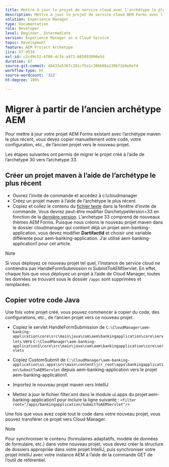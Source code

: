 ```yaml
---
title: Mettre à jour le projet de service cloud avec l’archétype le plus récent
description: Mettre à jour le projet de service cloud AEM Forms avec l’archétype le plus récent
solution: Experience Manager
type: Documentation
role: Developer
level: Beginner, Intermediate
version: Experience Manager as a Cloud Service
topic: Development
feature: AEM Project Archetype
jira: KT-9534
exl-id: c2cd9c52-6f00-4cfe-a972-665093990e5d
duration: 67
source-git-commit: 48433a5367c281cf5a1c106b08a1306f1b0e8ef4
workflow-type: ht
source-wordcount: '322'
ht-degree: 100%

---
```


# Migrer à partir de l’ancien archétype AEM

Pour mettre à jour votre projet AEM Forms existant avec l’archétype maven le plus récent, vous devez copier manuellement votre code, votre configuration, etc., de l’ancien projet vers le nouveau projet.

Les étapes suivantes ont permis de migrer le projet créé à l’aide de l’archetype 30 vers l’archetype 33.

## Créer un projet maven à l’aide de l’archétype le plus récent

* Ouvrez l’invite de commande et accédez à c:\cloudmanager
* Créez un projet maven à l’aide de l’archétype le plus récent.
* Copiez et collez le contenu du [fichier texte](assets/creating-maven-project.txt) dans la fenêtre d’invite de commande. Vous devrez peut-être modifier DarchetypeVersion=33 en fonction de la [dernière version](https://github.com/adobe/aem-project-archetype/releases). L’archetype 33 comprend de nouveaux thèmes AEM Forms.
Puisque nous créons le nouveau projet maven dans le dossier cloudmanager qui contient déjà un projet aem-banking-application, vous devez modifier **DartifactId** et choisir une variable différente pour aem-banking-application. J’ai utilisé aem-banking-application1 pour cet article.

>[!NOTE]
>
>Si vous déployez ce nouveau projet tel quel, l’instance de service cloud ne contiendra pas HandleFormSubmission ni SubmitToAEMServlet. En effet, chaque fois que vous déployez un projet à l’aide de Cloud Manager, toutes les données se trouvant sous le dossier `/apps` sont supprimées et remplacées.

## Copier votre code Java

Une fois votre projet créé, vous pouvez commencer à copier du code, des configurations, etc., de l’ancien projet vers ce nouveau projet.

* Copiez le servlet HandleFormSubmission de ```C:\CloudManager\aem-banking-application\core\src\main\java\com\aem\bankingapplication\core\servlets```
vers
  ```C:\CloudManager\aem-banking-application1\core\src\main\java\com\aem\bankingapplication\core\servlets```

* Copiez CustomSubmit de
  ```C:\CloudManager\aem-banking-application\ui.apps\src\main\content\jcr_root\apps\bankingapplication\SubmitToAEMServlet``` depuis aem-banking-application vers le projet aem-banking-application1.

* Importez le nouveau projet maven vers IntelliJ

* Mettez à jour le fichier filter.xml dans le module ui.apps du projet aem-banking-application1 pour inclure la ligne suivante :
  ```<filter root="/apps/bankingapplication/SubmitToAEMServlet"/>```

Une fois que vous avez copié tout le code dans votre nouveau projet, vous pouvez transférer ce projet vers Cloud Manager.

>[!NOTE]
>
>Pour synchroniser le contenu (formulaires adaptatifs, modèle de données de formulaire, etc.) dans votre nouveau projet, vous devez créer la structure de dossiers appropriée dans votre projet IntelliJ, puis synchroniser votre projet IntelliJ avec votre instance AEM à l’aide de la commande GET de l’outil de référentiel.
